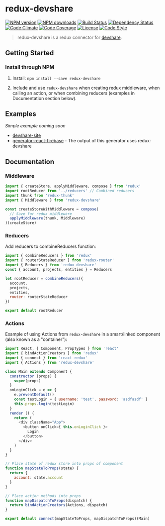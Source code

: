 # redux-devshare

[![NPM version][npm-image]][npm-url]
[![NPM downloads][npm-downloads-image]][npm-url]
[![Build Status][travis-image]][travis-url]
[![Dependency Status][daviddm-image]][daviddm-url]
[![Code Climate][climate-image]][climate-url]
[![Code Coverage][coverage-image]][coverage-url]
[![License][license-image]][license-url]
[![Code Style][code-style-image]][code-style-url]

>redux-devshare is a redux connector for [devshare](https://github.com/prescottprue/devshare).

## Getting Started

### Install through NPM

1. Install: `npm install --save redux-devshare`

2. Include and use `redux-devshare` when creating redux middleware, when calling an action, or when combining reducers (examples in Documentation section below).

## Examples

*Simple example coming soon*

* [devshare-site](https://github.com/prescottprue/devshare-site)
* [generator-react-firebase](https://github.com/prescottprue/generator-react-firebase) - The output of this generator uses redux-devshare

## Documentation

### Middleware

```javascript
import { createStore, applyMiddleware, compose } from 'redux'
import rootReducer from '../reducers' // Combined reducers
import thunk from 'redux-thunk'
import { Middleware } from 'redux-devshare'

const createStoreWithMiddleware = compose(
  // Save for redux middleware
  applyMiddleware(thunk, Middleware)
)(createStore)
```

### Reducers

Add reducers to combineReducers function:

```javascript
import { combineReducers } from 'redux'
import { routerStateReducer } from 'redux-router'
import { Reducers } from 'redux-devshare'
const { account, projects, entities } = Reducers

let rootReducer = combineReducers({
  account,
  projects,
  entities,
  router: routerStateReducer
})

export default rootReducer
```

### Actions

Example of using Actions from `redux-devshare` in a smart/linked component (also known as a "container"):

```javascript
import React, { Component, PropTypes } from 'react'
import { bindActionCreators } from 'redux'
import { connect } from 'react-redux'
import { Actions } from 'redux-devshare'

class Main extends Component {
  constructor (props) {
    super(props)
  }
  onLoginClick = e => {
    e.preventDefault()
    const testLogin = { username: 'test', password: 'asdfasdf' }
    this.props.login(testLogin)
  }
  render () {
    return (
      <div className="App">
        <button onClick={ this.onLoginClick }>
          Login
        </button>
      </div>
    )
  }
}

// Place state of redux store into props of component
function mapStateToProps(state) {
  return {
    account: state.account
  }
}

// Place action methods into props
function mapDispatchToProps(dispatch) {
  return bindActionCreators(Actions, dispatch)
}

export default connect(mapStateToProps, mapDispatchToProps)(Main)

```


[npm-image]: https://img.shields.io/npm/v/redux-devshare.svg?style=flat-square
[npm-url]: https://npmjs.org/package/redux-devshare
[npm-downloads-image]: https://img.shields.io/npm/dm/redux-devshare.svg?style=flat-square
[travis-image]: https://img.shields.io/travis/prescottprue/redux-devshare/master.svg?style=flat-square
[travis-url]: https://travis-ci.org/prescottprue/redux-devshare
[daviddm-image]: https://img.shields.io/david/prescottprue/redux-devshare.svg?style=flat-square
[daviddm-url]: https://david-dm.org/prescottprue/redux-devshare
[climate-image]: https://img.shields.io/codeclimate/github/prescottprue/redux-devshare.svg?style=flat-square
[climate-url]: https://codeclimate.com/github/prescottprue/redux-devshare
[coverage-image]: https://img.shields.io/codeclimate/coverage/github/prescottprue/redux-devshare.svg?style=flat-square
[coverage-url]: https://codeclimate.com/github/prescottprue/redux-devshare
[license-image]: https://img.shields.io/npm/l/redux-devshare.svg?style=flat-square
[license-url]: https://github.com/prescottprue/redux-devshare/blob/master/LICENSE
[code-style-image]: https://img.shields.io/badge/code%20style-standard-brightgreen.svg?style=flat-square
[code-style-url]: http://standardjs.com/
